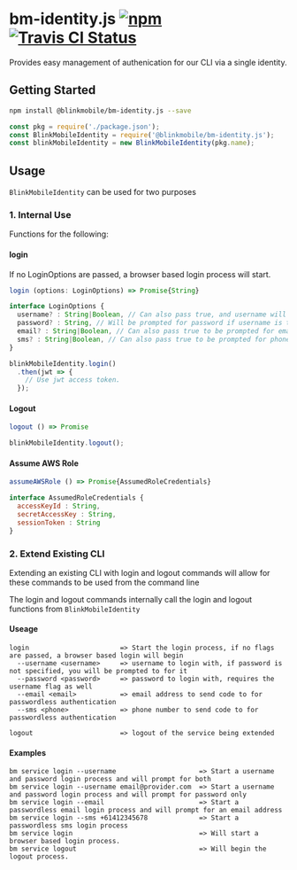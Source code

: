 # bm-identity.js [![npm](https://img.shields.io/npm/v/@blinkmobile/bm-identity.svg?maxAge=2592000)](https://www.npmjs.com/package/@blinkmobile/bm-identity) [![Travis CI Status](https://travis-ci.org/blinkmobile/bm-identity.js.svg?branch=master)](https://travis-ci.org/blinkmobile/bm-identity.js)

Provides easy management of authenication for our CLI via a single identity.

## Getting Started

```sh
npm install @blinkmobile/bm-identity.js --save
```

```js
const pkg = require('./package.json');
const BlinkMobileIdentity = require('@blinkmobile/bm-identity.js');
const blinkMobileIdentity = new BlinkMobileIdentity(pkg.name);
```

## Usage

`BlinkMobileIdentity` can be used for two purposes

### 1. Internal Use

Functions for the following:

#### login

If no LoginOptions are passed, a browser based login process will start.

```js
login (options: LoginOptions) => Promise{String}
```

```js
interface LoginOptions {
  username? : String|Boolean, // Can also pass true, and username will be prompted for
  password? : String, // Will be prompted for password if username is truthy
  email? : String|Boolean, // Can also pass true to be prompted for email address
  sms? : String|Boolean, // Can also pass true to be prompted for phone number
}
```

```js
blinkMobileIdentity.login()
  .then(jwt => {
    // Use jwt access token.
  });
```

#### Logout

```js
logout () => Promise
```

```js
blinkMobileIdentity.logout();
```

#### Assume AWS Role

```js
assumeAWSRole () => Promise{AssumedRoleCredentials}
```

```js
interface AssumedRoleCredentials {
  accessKeyId : String,
  secretAccessKey : String,
  sessionToken : String
}
```

### 2. Extend Existing CLI

Extending an existing CLI with login and logout commands will allow for these commands to be used from the command line

The login and logout commands internally call the login and logout functions from `BlinkMobileIdentity`

#### Useage

```
login                       => Start the login process, if no flags are passed, a browser based login will begin
  --username <username>     => username to login with, if password is not specified, you will be prompted to for it
  --password <password>	    => password to login with, requires the username flag as well
  --email <email>           => email address to send code to for passwordless authentication
  --sms <phone>             => phone number to send code to for passwordless authentication

logout                      => logout of the service being extended
```

#### Examples

```
bm service login --username                     => Start a username and password login process and will prompt for both
bm service login --username email@provider.com  => Start a username and password login process and will prompt for password only
bm service login --email                        => Start a passwordless email login process and will prompt for an email address
bm service login --sms +61412345678             => Start a passwordless sms login process
bm service login                                => Will start a browser based login process.
bm service logout                               => Will begin the logout process.
```
